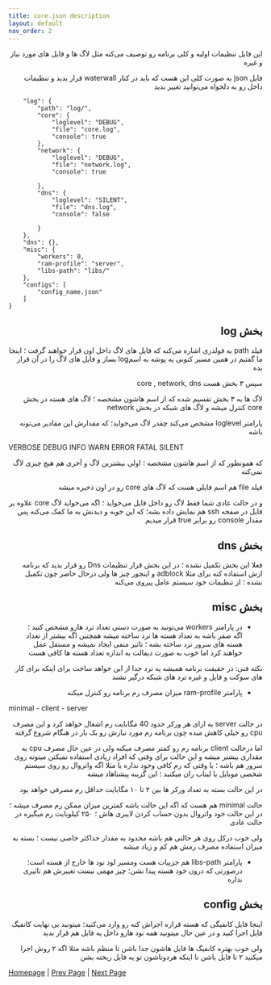 ```yaml
---
title: core.json description
layout: default
nav_order: 2
---
```



<div dir="rtl">


این فایل تنظیمات اولیه و کلی برنامه رو توصیف می‌کنه مثل لاگ ها و فایل های مورد نیاز و غیره

فایل json به صورت کلی این هست  که باید در کنار waterwall قرار بدید و تنظیمات داخل رو به دلخواه می‌توانید تغییر بدید

</div>

```json{
    "log": {
        "path": "log/",
        "core": {
            "loglevel": "DEBUG",
            "file": "core.log",
            "console": true
        },
        "network": {
            "loglevel": "DEBUG",
            "file": "network.log",
            "console": true

        },
        "dns": {
            "loglevel": "SILENT",
            "file": "dns.log",
            "console": false

        }
    },
    "dns": {},
    "misc": {
        "workers": 0,
        "ram-profile": "server",
        "libs-path": "libs/"
    },
    "configs": [
        "config_name.json"
    ]
}
```

<div dir="rtl">


## بخش log

فیلد path به فولدری اشاره می‌کنه که فایل های لاگ داخل اون قرار خواهند گرفت ؛ اینجا ما گفتیم در همین مسیر کنونی یه پوشه به اسمlog بساز و فایل های لاگ را در آن قرار بده

سپس ۳ بخش هست core , network, dns

لاگ ها به ۳ بخش تقسیم شده که از اسم هاشون مشخصه ؛‌ لاگ های هسته در بخش core کنترل میشه و لاگ های شبکه در بخش network

پارامتر loglevel مشخص می‌کند چقدر لاگ می‌خواید؛ که مقدارش این مقادیر می‌تونه باشه

</div>

VERBOSE
DEBUG
INFO
WARN
ERROR
FATAL
SILENT

<div dir="rtl">

که همونطور که از اسم هاشون مشخصه ؛ اولی بیشترین لاگ و آخری هم هیچ چیزی لاگ نمی‌کنه

فیلد file هم اسم فایلی هست که لاگ های core رو در اون ذخیره میشه

و در حالت عادی شما فقط لاگ رو داخل فایل می‌خواید ؛ اگه می‌خواید لاگ core علاوه بر فایل در صفحه ssh هم نمایش داده بشه؛ که این خوبه و دیدنش به ما کمک می‌کنه پس مقدار console رو برابر true قرار میدیم


## بخش dns

فعلا این بخش تکمیل نشده ؛ در این بخش قرار تنظیمات Dns رو قرار بدید که برنامه ازش استفاده کنه برای مثلا adblock و اینجور چیز ها
ولی درحال حاضر چون تکمیل نشده ؛ از تنظیمات خود سیستم عامل پیروی می‌کنه

## بخش misc

- در پارامتر workers می‌تونید به صورت دستی تعداد ترد هارو مشخص کنید ؛ اگه صفر باشه به تعداد هسته ها ترد ساخته میشه
همچنین اگه بیشتر از تعداد هسته های سرور ترد ساخته بشه ؛ تاثیر منفی ایجاد نمیشه و مستقل عمل خواهند کرد اما خوب به صورت دیفالت به اندازه تعداد هسته ها کافی هست

نکته فنی: در حقیقت برنامه همیشه یه ترد جدا از این خواهد ساخت برای اینکه برای کار های سوکت و فایل و غیره ترد های شبکه درگیر نشند

- پارامتر ram-profile میزان مصرف رم برنامه رو کنترل میکنه

</div>

minimal - 
client - 
server

<div dir="rtl">

در حالت server به ازای هر ورکر حدود 40 مگابایت رم اشغال خواهد کرد و این مصرف cpu رو خیلی کاهش میده چون برنامه رم مورد نیازش رو یک بار در هنگام شروع گرفته

اما درحالت client برنامه رم رو کمتر مصرف میکنه ولی در عین حال مصرف cpu یه مقداری بیشتر میشه و این حالت برای وقتی که افراد زیادی استفاده نمیکنن
میتونه روی سرور هم باشه ؛ یا وقتی که رم کافی وجود نداره یا مثلا اگه واتروال رو روی سیستم شخصی موبایل یا لبتاب ران میکنید ؛ این گزینه پیشناهاد میشه

در این حالت بسته به تعداد ورکر ها بین ۲ تا ۱۰ مگابایت حداقل رم مصرفی خواهد بود

حالت minimal هم هست که اگه این حالت باشه کمترین میزان ممکن رم مصرف میشه ؛ در این حالت خود واتروال بدون حساب کردن لایبری هاش ؛ ۲۵۰ کیلوبایت رم میگیره در حالت عادی


ولی خوب درکل روی هر حالتی هم باشه محدود به مقدار حداکثر خاصی نیست ؛ بسته به میزان استفاده مصرف رمش هم کم و زیاد میشه


- پارامتر libs-path هم جزییات هست ومسیر لود نود ها خارج از هسته است؛ درصورتی که درون خود هسته پیدا نشن؛ چیز مهمی نیست تغییرش هم تاثیری نداره

## بخش config

اینجا فایل کانفیگی که هسته قراره اجراش کنه رو وارد می‌کنید؛ میتونید بی نهایت کانفیگ فایل اجرا کنید و در عین حال میتونید همه نود هارو داخل یه فایل هم قرار بدید

ولی خوب بهتره کانفیگ ها فایل هاشون جدا باشن تا منظم باشه مثلا اگه ۲ روش اجرا میکنید ۲ تا فایل باشن تا اینکه هردوتاشون تو یه فایل ریخته بشن

</div>


[Homepage](.) | [Prev Page](Begin) | [Next Page](file-config.json)
